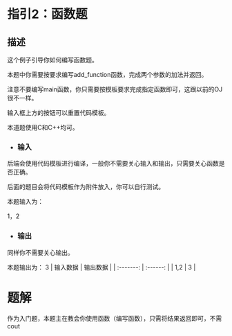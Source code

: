 # 指引2：函数题
## 描述

这个例子引导你如何编写函数题。

本题中你需要按要求编写add_function函数，完成两个参数的加法并返回。

注意不要编写main函数，你只需要按模板要求完成指定函数即可，这跟以前的OJ很不一样。

输入框上方的按钮可以重置代码模板。

本道题使用C和C++均可。


* ### 输入
后端会使用代码模板进行编译，一般你不需要关心输入和输出，只需要关心函数是否正确。

后面的题目会将代码模板作为附件放入，你可以自行测试。

本题输入为：

1，2


* ### 输出
同样你不需要关心输出。

本题输出为： 3
| 输入数据 | 输出数据 | 
| :-------: | :------: |
| 1,2 | 3 |
# 题解
作为入门题，本题主在教会你使用函数（编写函数），只需将结果返回即可，不需cout